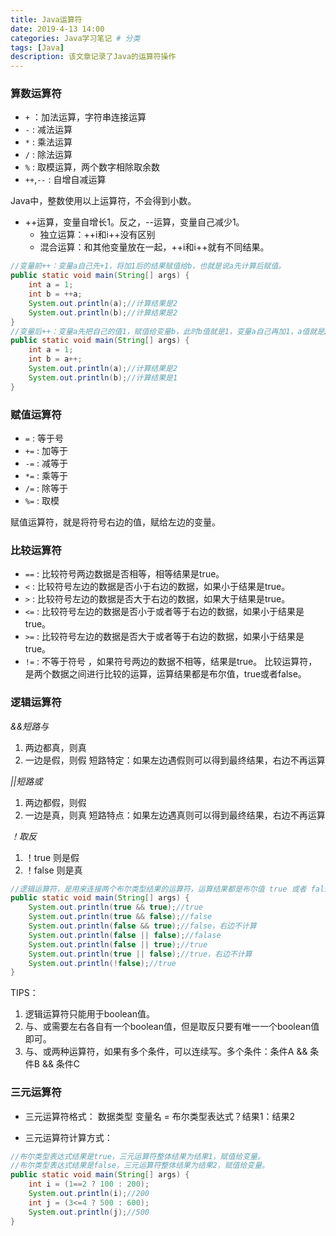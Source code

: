 ```yaml
---
title: Java运算符
date: 2019-4-13 14:00
categories: Java学习笔记 # 分类
tags: [Java]
description: 该文章记录了Java的运算符操作
---
```


### 算数运算符

* `+` ：加法运算，字符串连接运算
* `-` : 减法运算
* `*` : 乘法运算
* `/` : 除法运算
* `%` : 取模运算，两个数字相除取余数
* `++`,`--` : 自增自减运算


<!--more-->

Java中，整数使用以上运算符，不会得到小数。
- ++运算，变量自增长1。反之，--运算，变量自己减少1。
    - 独立运算：++i和i++没有区别
    - 混合运算：和其他变量放在一起，++i和i++就有不同结果。

```java
//变量前++：变量a自己先+1，将加1后的结果赋值给b，也就是说a先计算后赋值。
public static void main(String[] args) {
    int a = 1;
    int b = ++a;
    System.out.println(a);//计算结果是2
    System.out.println(b);//计算结果是2
}
//变量后++：变量a先把自己的值1，赋值给变量b，此时b值就是1，变量a自己再加1，a值就是2。先赋值后计算。
public static void main(String[] args) {
    int a = 1;
    int b = a++;
    System.out.println(a);//计算结果是2
    System.out.println(b);//计算结果是1
}
```

### 赋值运算符


* `=`  : 等于号
* `+=` : 加等于
* `-=` : 减等于
* `*=` : 乘等于
* `/=` : 除等于
* `%=` : 取模

赋值运算符，就是将符号右边的值，赋给左边的变量。


### 比较运算符


* `==` : 比较符号两边数据是否相等，相等结果是true。
* `<` : 比较符号左边的数据是否小于右边的数据，如果小于结果是true。
* `>` : 比较符号左边的数据是否大于右边的数据，如果大于结果是true。
* `<=` : 比较符号左边的数据是否小于或者等于右边的数据，如果小于结果是true。
* `>=` : 比较符号左边的数据是否大于或者等于右边的数据，如果小于结果是true。
* `!=` : 不等于符号 ，如果符号两边的数据不相等，结果是true。
比较运算符，是两个数据之间进行比较的运算，运算结果都是布尔值，true或者false。

### 逻辑运算符
*&&短路与*
1. 两边都真，则真
2. 一边是假，则假
短路特定：如果左边遇假则可以得到最终结果，右边不再运算

*||短路或*
1. 两边都假，则假
2. 一边是真，则真
短路特点：如果左边遇真则可以得到最终结果，右边不再运算

*！取反*
1. ！true 则是假
2. ！false 则是真
```java
//逻辑运算符，是用来连接两个布尔类型结果的运算符，运算结果都是布尔值 true 或者 false
public static void main(String[] args) {
    System.out.println(true && true);//true
    System.out.println(true && false);//false
    System.out.println(false && true);//false，右边不计算
    System.out.println(false || false);//falase
    System.out.println(false || true);//true
    System.out.println(true || false);//true，右边不计算
    System.out.println(!false);//true
}
```

TIPS：
1. 逻辑运算符只能用于boolean值。
2. 与、或需要左右各自有一个boolean值，但是取反只要有唯一一个boolean值即可。
3. 与、或两种运算符，如果有多个条件，可以连续写。多个条件：条件A && 条件B && 条件C


### 三元运算符
- 三元运算符格式：
数据类型 变量名 = 布尔类型表达式？结果1：结果2

- 三元运算符计算方式：

```java
//布尔类型表达式结果是true，三元运算符整体结果为结果1，赋值给变量。
//布尔类型表达式结果是false，三元运算符整体结果为结果2，赋值给变量。
public static void main(String[] args) {
    int i = (1==2 ? 100 : 200);
    System.out.println(i);//200
    int j = (3<=4 ? 500 : 600);
    System.out.println(j);//500
}
```
